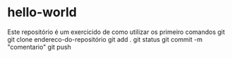 # hello-world

Este repositório é um exercicido de como utilizar os primeiro comandos git
git clone endereco-do-repositório
git add .
git status
git commit -m "comentario"
git push